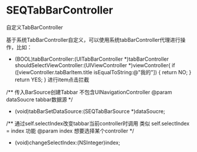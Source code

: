 # SEQTabBarController
自定义TabBarController

基于系统TabBarController自定义，可以使用系统tabBarController代理进行操作，比如：
- (BOOL)tabBarController:(UITabBarController *)tabBarController shouldSelectViewController:(UIViewController *)viewController{
    if ([viewController.tabBarItem.title isEqualToString:@"我的"]) {
        return NO;
    }
    return YES;
}
进行item点击拦截

/**
 传入BarSource创建Tabbar
 不包含UINavigationController
 @param dataSoucre tabbar数据源
 */
- (void)tabBarSetDataSource:(SEQTabBarSource *)dataSoucre;

/**
 通过self.selectIndex改变tabbar当前controller时调用
 类似 self.selectIndex = index 功能
 @param index 想要选择某个controller
 */
- (void)changeSelectIndex:(NSInteger)index;
